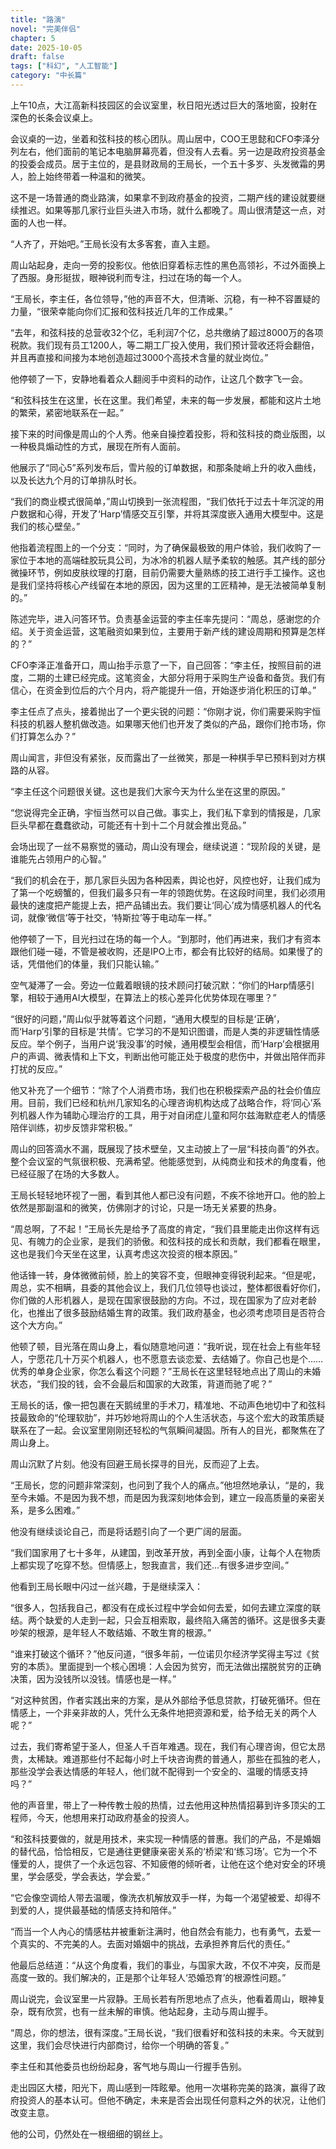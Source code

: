 ```yaml
---
title: "路演"
novel: "完美伴侣"
chapter: 5
date: 2025-10-05
draft: false
tags: ["科幻", "人工智能"]
category: "中长篇"
---
```


上午10点，大江高新科技园区的会议室里，秋日阳光透过巨大的落地窗，投射在深色的长条会议桌上。

会议桌的一边，坐着和弦科技的核心团队。周山居中，COO王思懿和CFO李泽分列左右，他们面前的笔记本电脑屏幕亮着，但没有人去看。另一边是政府投资基金的投委会成员。居于主位的，是县财政局的王局长，一个五十多岁、头发微霜的男人，脸上始终带着一种温和的微笑。

这不是一场普通的商业路演，如果拿不到政府基金的投资，二期产线的建设就要继续推迟。如果等那几家行业巨头进入市场，就什么都晚了。周山很清楚这一点，对面的人也一样。

“人齐了，开始吧。”王局长没有太多客套，直入主题。

周山站起身，走向一旁的投影仪。他依旧穿着标志性的黑色高领衫，不过外面换上了西服。身形挺拔，眼神锐利而专注，扫过在场的每一个人。

“王局长，李主任，各位领导，”他的声音不大，但清晰、沉稳，有一种不容置疑的力量，“很荣幸能向你们汇报和弦科技近几年的工作成果。”

“去年，和弦科技的总营收32个亿，毛利润7个亿，总共缴纳了超过8000万的各项税款。我们现有员工1200人，等二期工厂投入使用，我们预计营收还将会翻倍，并且再直接和间接为本地创造超过3000个高技术含量的就业岗位。”

他停顿了一下，安静地看着众人翻阅手中资料的动作，让这几个数字飞一会。

“和弦科技生在这里，长在这里。我们希望，未来的每一步发展，都能和这片土地的繁荣，紧密地联系在一起。”


接下来的时间像是周山的个人秀。他亲自操控着投影，将和弦科技的商业版图，以一种极具煽动性的方式，展现在所有人面前。

他展示了“同心5”系列发布后，雪片般的订单数据，和那条陡峭上升的收入曲线，以及长达九个月的订单排队时长。

“我们的商业模式很简单，”周山切换到一张流程图，“我们依托于过去十年沉淀的用户数据和心得，开发了‘Harp’情感交互引擎，并将其深度嵌入通用大模型中。这是我们的核心壁垒。”

他指着流程图上的一个分支：“同时，为了确保最极致的用户体验，我们收购了一家位于本地的高端硅胶玩具公司，为冰冷的机器人赋予柔软的触感。其产线的部分微操环节，例如皮肤纹理的打磨，目前仍需要大量熟练的技工进行手工操作。这也是我们坚持将核心产线留在本地的原因，因为这里的工匠精神，是无法被简单复制的。”

陈述完毕，进入问答环节。负责基金运营的李主任率先提问：“周总，感谢您的介绍。关于资金运营，这笔融资如果到位，主要用于新产线的建设周期和预算是怎样的？”

CFO李泽正准备开口，周山抬手示意了一下，自己回答：“李主任，按照目前的进度，二期的土建已经完成。这笔资金，大部分将用于采购生产设备和备货。我们有信心，在资金到位后的六个月内，将产能提升一倍，开始逐步消化积压的订单。”

李主任点了点头，接着抛出了一个更尖锐的问题：“你刚才说，你们需要采购宇恒科技的机器人整机做改造。如果哪天他们也开发了类似的产品，跟你们抢市场，你们打算怎么办？”

周山闻言，非但没有紧张，反而露出了一丝微笑，那是一种棋手早已预料到对方棋路的从容。

“李主任这个问题很关键。这也是我们大家今天为什么坐在这里的原因。”

“您说得完全正确，宇恒当然可以自己做。事实上，我们私下拿到的情报是，几家巨头早都在蠢蠢欲动，可能还有十到十二个月就会推出竞品。”

会场出现了一丝不易察觉的骚动，周山没有理会，继续说道：“现阶段的关键，是谁能先占领用户的心智。”

“我们的机会在于，那几家巨头因为各种因素，舆论也好，风控也好，让我们成为了第一个吃螃蟹的，但我们最多只有一年的领跑优势。在这段时间里，我们必须用最快的速度把产能提上去，把产品铺出去。我们要让‘同心’成为情感机器人的代名词，就像‘微信’等于社交，‘特斯拉’等于电动车一样。”

他停顿了一下，目光扫过在场的每一个人。“到那时，他们再进来，我们才有资本跟他们碰一碰，不管是被收购，还是IPO上市，都会有比较好的结局。如果慢了的话，凭借他们的体量，我们只能认输。”

空气凝滞了一会。旁边一位戴着眼镜的技术顾问打破沉默：“你们的Harp情感引擎，相较于通用AI大模型，在算法上的核心差异化优势体现在哪里？”

“很好的问题，”周山似乎就等着这个问题，“通用大模型的目标是‘正确’，而‘Harp’引擎的目标是‘共情’。它学习的不是知识图谱，而是人类的非逻辑性情感反应。举个例子，当用户说‘我没事’的时候，通用模型会相信，而‘Harp’会根据用户的声调、微表情和上下文，判断出他可能正处于极度的悲伤中，并做出陪伴而非打扰的反应。”

他又补充了一个细节：“除了个人消费市场，我们也在积极探索产品的社会价值应用。目前，我们已经和杭州几家知名的心理咨询机构达成了战略合作，将‘同心’系列机器人作为辅助心理治疗的工具，用于对自闭症儿童和阿尔兹海默症老人的情感陪伴训练，初步反馈非常积极。”

周山的回答滴水不漏，既展现了技术壁垒，又主动披上了一层“科技向善”的外衣。整个会议室的气氛很积极、充满希望。他能感觉到，从纯商业和技术的角度看，他已经征服了在场的大多数人。

王局长轻轻地环视了一圈，看到其他人都已没有问题，不疾不徐地开口。他的脸上依然是那副温和的微笑，仿佛刚才的讨论，只是一场无关紧要的热身。

“周总啊，了不起！”王局长先是给予了高度的肯定，“我们县里能走出你这样有远见、有魄力的企业家，是我们的骄傲。和弦科技的成长和贡献，我们都看在眼里，这也是我们今天坐在这里，认真考虑这次投资的根本原因。”

他话锋一转，身体微微前倾，脸上的笑容不变，但眼神变得锐利起来。“但是呢，周总，实不相瞒，县委的其他会议上，我们几位领导也谈过，整体都很看好你们，你们做的人形机器人，是现在国家很鼓励的方向。不过，现在国家为了应对老龄化，也推出了很多鼓励结婚生育的政策。我们政府基金，也必须考虑项目是否符合这个大方向。”

他顿了顿，目光落在周山身上，看似随意地问道：“我听说，现在社会上有些年轻人，宁愿花几十万买个机器人，也不愿意去谈恋爱、去结婚了。你自己也是个……优秀的单身企业家，你怎么看这个问题？”王局长在这里轻轻地点出了周山的未婚状态，“我们投的钱，会不会最后和国家的大政策，背道而驰了呢？”

王局长的话，像一把包裹在天鹅绒里的手术刀，精准地、不动声色地切中了和弦科技最致命的“伦理软肋”，并巧妙地将周山的个人生活状态，与这个宏大的政策质疑联系在了一起。会议室里刚刚还轻松的气氛瞬间凝固。所有人的目光，都聚焦在了周山身上。

周山沉默了片刻。他没有回避王局长探寻的目光，反而迎了上去。

“王局长，您的问题非常深刻，也问到了我个人的痛点。”他坦然地承认，“是的，我至今未婚。不是因为我不想，而是因为我深刻地体会到，建立一段高质量的亲密关系，是多么困难。”

他没有继续谈论自己，而是将话题引向了一个更广阔的层面。

“我们国家用了七十多年，从建国，到改革开放，再到全面小康，让每个人在物质上都实现了吃穿不愁。但情感上，恕我直言，我们还...有很多进步空间。”

他看到王局长眼中闪过一丝兴趣，于是继续深入：

“很多人，包括我自己，都没有在成长过程中学会如何去爱，如何去建立深度的联结。两个缺爱的人走到一起，只会互相索取，最终陷入痛苦的循环。这是很多夫妻吵架的根源，是年轻人不敢结婚、不敢生育的根源。”

“谁来打破这个循环？”他反问道，“很多年前，一位诺贝尔经济学奖得主写过《贫穷的本质》。里面提到一个核心困境：人会因为贫穷，而无法做出摆脱贫穷的正确决策，因为没钱所以没钱。情感也是一样。”

“对这种贫困，作者实践出来的方案，是从外部给予低息贷款，打破死循环。但在情感上，一个非亲非故的人，凭什么无条件地把资源和爱，给予给无关的两个人呢？”

过去，我们寄希望于圣人，但圣人千百年难遇。现在，我们有心理咨询，但它太昂贵，太稀缺。难道那些付不起每小时上千块咨询费的普通人，那些在孤独的老人，那些没学会表达情感的年轻人，他们就不配得到一个安全的、温暖的情感支持吗？”

他的声音里，带上了一种传教士般的热情，过去他用这种热情招募到许多顶尖的工程师，今天，他想用来打动政府基金的投资人。

“和弦科技要做的，就是用技术，来实现一种情感的普惠。我们的产品，不是婚姻的替代品，恰恰相反，它是通往更健康亲密关系的‘桥梁’和‘练习场’。它为一个不懂爱的人，提供了一个永远包容、不知疲倦的倾听者，让他在这个绝对安全的环境里，学会感受，学会表达，学会爱。”

“它会像空调给人带去温暖，像洗衣机解放双手一样，为每一个渴望被爱、却得不到爱的人，提供最基础的情感支持和陪伴。”

“而当一个人內心的情感枯井被重新注满时，他自然会有能力，也有勇气，去爱一个真实的、不完美的人。去面对婚姻中的挑战，去承担养育后代的责任。”

他最后总结道：“从这个角度看，我们的事业，与国家大政，不仅不冲突，反而是高度一致的。我们解决的，正是那个让年轻人‘恐婚恐育’的根源性问题。”

周山说完，会议室里一片寂静。王局长若有所思地点了点头，他看着周山，眼神复杂，既有欣赏，也有一丝未解的审慎。他站起身，主动与周山握手。

“周总，你的想法，很有深度。”王局长说，“我们很看好和弦科技的未来。今天就到这里，我们会尽快进行内部商讨，给你一个明确的答复。”

李主任和其他委员也纷纷起身，客气地与周山一行握手告别。

走出园区大楼，阳光下，周山感到一阵眩晕。他用一次堪称完美的路演，赢得了政府投资人的基本认可。但他不确定，未来是否会出现任何意料之外的状况，让他们改变主意。

他的公司，仍然处在一根细细的钢丝上。